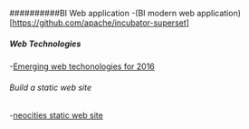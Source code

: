 
##########BI Web application
-(BI modern web application)[https://github.com/apache/incubator-superset]


##### Web Technologies

-[Emerging web techonologies for 2016](https://risingstars2016.js.org/)


###### Build a static web site

-[neocities static web site](https://neocities.org/)
